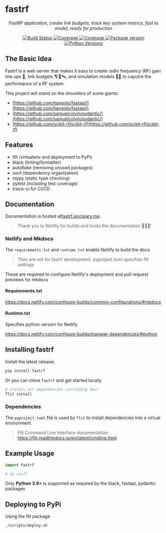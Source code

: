 # fastrf

<p align="center">
    <em>FastRF application, create link budgets, track key system metrics, fast to model, ready for production</em>
</p>

<p align="center">
<a href="https://travis-ci.com/iancleary/fastrf" target="_blank">
    <img src="https://travis-ci.com/iancleary/fastrf.svg?branch=master" alt="Build Status">
</a>
<a href="https://codecov.io/gh/iancleary/fastrf" target="_blank">
    <img src="https://codecov.io/gh/iancleary/fastrf/branch/master/graph/badge.svg" alt="Coverage">
</a>
<a href="https://codecov.io/gh/iancleary/fastrf" target="_blank">
    <img src="https://img.shields.io/codecov/c/github/iancleary/fastrf" alt="Coverage">
</a>
<a href="https://pypi.org/project/fastrf" target="_blank">
    <img src="https://badge.fury.io/py/fastrf.svg" alt="Package version">
</a>
<a href="https://pypi.org/project/fastrf/" target="_blank">
    <img src="https://img.shields.io/pypi/pyversions/fastrf.svg" alt="Python Versions">
</a>
</p>

## The Basic Idea

Fastrf is a web server that makes it easy to create radio frequency (RF) gain line ups 📡, link budgets 🌎📡🛰️, and simulation models 🧪🧮 to caputre the performance of a RF system.

This project will stand on the shoulders of some giants:
- [https://github.com/tiangolo/fastapi/](https://github.com/tiangolo/fastapi/)
- [https://github.com/samuelcolvin/pydantic/](https://github.com/samuelcolvin/pydantic/)
- [https://github.com/scikit-rf/scikit-rf](https://github.com/scikit-rf/scikit-rf)

## Features

- flit (virtualenv and deployment to PyPi)
- black (linting/formatter)
- autoflake (removing unused packages)
- isort (dependency organization)
- mypy (static type checking)
- pytest (including test coverage)
- travis-ci for CI/CD

## Documentation

Documentation is hosted at[fastrf.iancleary.me](https://fastrf.iancleary.me/).

> Thank you to Netlify for builds and hosts the documentation 🙂🚀🎉!

### Netlify and Mkdocs

The `requirements.txt` and `runtime.txt` enable Netlify to build the docs.

> They are not for fastrf development. pyproject.toml specifies flit settings

These are required to configure Netlify's deployment and pull request previews for mkdocs

#### Requirements.txt

<https://docs.netlify.com/configure-builds/common-configurations/#mkdocs>

#### Runtime.txt

Specifies python version for Netlify

<https://docs.netlify.com/configure-builds/manage-dependencies/#python>

## Installing fastrf

Install the latest release:

```bash
pip install fastrf
```

Or you can clone `fastrf` and get started locally

```bash
# install all dependencies (including dev)
flit install
```

### Dependencies

The `pyproject.toml` file is used by `flit` to install dependencies into a virtual environment.

> Flit Command Line Interface documentation:
> <https://flit.readthedocs.io/en/latest/cmdline.html>

## Example Usage

```python
import fastrf

# do stuff
```

Only **Python 3.6+** is supported as required by the black, fastapi, pydantic packages

## Deploying to PyPi

Using the flit package

```bash
./scripts/deploy.sh
```
